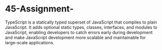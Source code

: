 # 45-Assignment-
TypeScript is a statically typed superset of JavaScript that compiles to plain JavaScript. It adds optional static types, classes, interfaces, and modules to JavaScript, enabling developers to catch errors early during development and make JavaScript development more scalable and maintainable for large-scale applications.
